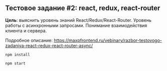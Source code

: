 ## Тестовое задание #2: react, redux, react-router

**Цель**: выяснить уровень знаний React/Redux/React-Router. Уровень работы с асинхронными запросами. Понимание взаимодействия клиента и сервера.

Подробное описание: https://maxpfrontend.ru/vebinary/razbor-testovogo-zadaniya-react-redux-react-router-async/

```shell
npm install
```
```shell
npm start
```
